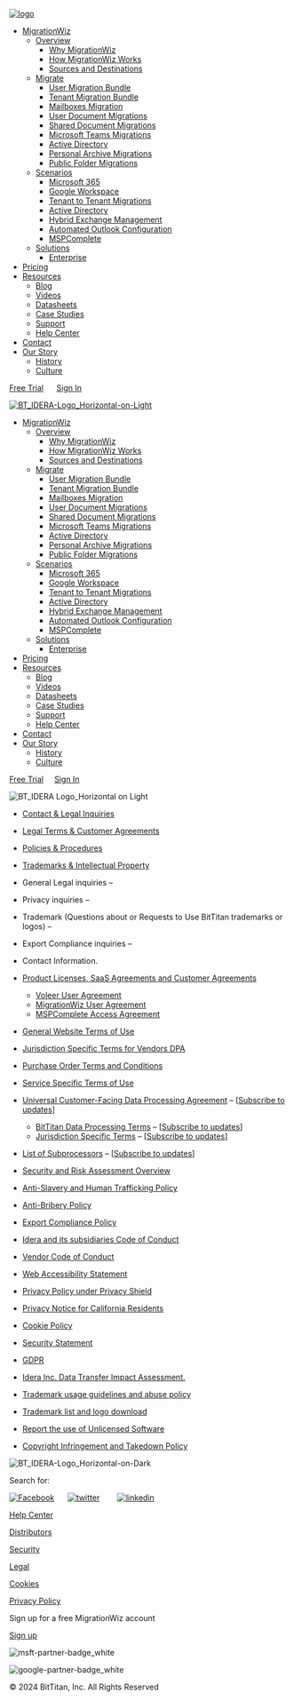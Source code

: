 [![logo](https://www.bittitan.com/wp-content/uploads/2023/05/BT_IDERA-Logo_Horizontal-on-Light.png "BT_IDERA-Logo_Horizontal-on-Light")](https://www.bittitan.com/)

* [MigrationWiz](#)
    * [Overview](#)
        * [Why MigrationWiz](https://www.bittitan.com/migrationwiz/why-migrationwiz)
        * [How MigrationWiz Works](https://www.bittitan.com/migrationwiz/how-migrationwiz-works/)
        * [Sources and Destinations](https://www.bittitan.com/migrationwiz/sources-and-destinations/)
    * [Migrate](#)
        * [User Migration Bundle](https://www.bittitan.com/migrationwiz/user-migration-bundle/)
        * [Tenant Migration Bundle](https://www.bittitan.com/migrationwiz/tenant-migration-bundle/)
        * [Mailboxes Migration](https://www.bittitan.com/migrationwiz/mailboxes/)
        * [User Document Migrations](https://www.bittitan.com/migrationwiz/user-documents/)
        * [Shared Document Migrations](https://www.bittitan.com/migrationwiz/shared-documents/)
        * [Microsoft Teams Migrations](https://www.bittitan.com/migrationwiz/microsoft-teams-migrations/)
        * [Active Directory](https://www.bittitan.com/migrationwiz/active-directory/)
        * [Personal Archive Migrations](https://www.bittitan.com/migrationwiz/personal-archives/)
        * [Public Folder Migrations](https://www.bittitan.com/migrationwiz/public-folders/)
    * [Scenarios](#)
        * [Microsoft 365](https://www.bittitan.com/migrationwiz/migrate-to-microsoft-365/)
        * [Google Workspace](https://www.bittitan.com/migrationwiz/migrate-to-google-workspace/)
        * [Tenant to Tenant Migrations](https://www.bittitan.com/migrationwiz/microsoft-365-tenant-migrations/)
        * [Active Directory](https://www.bittitan.com/migrationwiz/active-directory/)
        * [Hybrid Exchange Management](https://www.bittitan.com/migrationwiz/hybrid-exchange-management/)
        * [Automated Outlook Configuration](https://www.bittitan.com/solutions/outlook-configuration/)
        * [MSPComplete](https://www.bittitan.com/mspcomplete/user-management/)
    * [Solutions](#)
        * [Enterprise](https://www.bittitan.com/migrationwiz/enterprise/)
* [Pricing](https://www.bittitan.com/pricing-bittitan-migrationwiz/)
* [Resources](https://www.bittitan.com/resources/)
    * [Blog](https://www.bittitan.com/blog/)
    * [Videos](https://www.bittitan.com/videos/)
    * [Datasheets](https://www.bittitan.com/resources/datasheets/)
    * [Case Studies](https://www.bittitan.com/blog/customer-stories/)
    * [Support](https://www.bittitan.com/support/)
    * [Help Center](https://help.bittitan.com/hc/en-us)
* [Contact](https://www.bittitan.com/contact)
* [Our Story](#)
    * [History](https://www.bittitan.com/our-story/history/)
    * [Culture](https://www.bittitan.com/our-story/culture/)

[Free Trial](https://www.bittitan.com/free-trial/)      [Sign In](https://www.bittitan.com/account/login)

[![BT_IDERA-Logo_Horizontal-on-Light](https://www.bittitan.com/wp-content/uploads/2023/05/BT_IDERA-Logo_Horizontal-on-Light.png)](https://www.bittitan.com/)

* [MigrationWiz](#)
    * [Overview](#)
        * [Why MigrationWiz](https://www.bittitan.com/migrationwiz/why-migrationwiz)
        * [How MigrationWiz Works](https://www.bittitan.com/migrationwiz/how-migrationwiz-works/)
        * [Sources and Destinations](https://www.bittitan.com/migrationwiz/sources-and-destinations/)
    * [Migrate](#)
        * [User Migration Bundle](https://www.bittitan.com/migrationwiz/user-migration-bundle/)
        * [Tenant Migration Bundle](https://www.bittitan.com/migrationwiz/tenant-migration-bundle/)
        * [Mailboxes Migration](https://www.bittitan.com/migrationwiz/mailboxes/)
        * [User Document Migrations](https://www.bittitan.com/migrationwiz/user-documents/)
        * [Shared Document Migrations](https://www.bittitan.com/migrationwiz/shared-documents/)
        * [Microsoft Teams Migrations](https://www.bittitan.com/migrationwiz/microsoft-teams-migrations/)
        * [Active Directory](https://www.bittitan.com/migrationwiz/active-directory/)
        * [Personal Archive Migrations](https://www.bittitan.com/migrationwiz/personal-archives/)
        * [Public Folder Migrations](https://www.bittitan.com/migrationwiz/public-folders/)
    * [Scenarios](#)
        * [Microsoft 365](https://www.bittitan.com/migrationwiz/migrate-to-microsoft-365/)
        * [Google Workspace](https://www.bittitan.com/migrationwiz/migrate-to-google-workspace/)
        * [Tenant to Tenant Migrations](https://www.bittitan.com/migrationwiz/microsoft-365-tenant-migrations/)
        * [Active Directory](https://www.bittitan.com/migrationwiz/active-directory/)
        * [Hybrid Exchange Management](https://www.bittitan.com/migrationwiz/hybrid-exchange-management/)
        * [Automated Outlook Configuration](https://www.bittitan.com/solutions/outlook-configuration/)
        * [MSPComplete](https://www.bittitan.com/mspcomplete/user-management/)
    * [Solutions](#)
        * [Enterprise](https://www.bittitan.com/migrationwiz/enterprise/)
* [Pricing](https://www.bittitan.com/pricing-bittitan-migrationwiz/)
* [Resources](https://www.bittitan.com/resources/)
    * [Blog](https://www.bittitan.com/blog/)
    * [Videos](https://www.bittitan.com/videos/)
    * [Datasheets](https://www.bittitan.com/resources/datasheets/)
    * [Case Studies](https://www.bittitan.com/blog/customer-stories/)
    * [Support](https://www.bittitan.com/support/)
    * [Help Center](https://help.bittitan.com/hc/en-us)
* [Contact](https://www.bittitan.com/contact)
* [Our Story](#)
    * [History](https://www.bittitan.com/our-story/history/)
    * [Culture](https://www.bittitan.com/our-story/culture/)

[Free Trial](https://www.bittitan.com/free-trial/)     [Sign In](https://www.bittitan.com/account/login)

![](https://www.bittitan.com/wp-content/uploads/2023/01/BT_IDERA-Logo_Horizontal-on-Light.png "BT_IDERA Logo_Horizontal on Light")

* [Contact & Legal Inquiries](#)
* [Legal Terms & Customer Agreements](#)
* [Policies & Procedures](#)
* [Trademarks & Intellectual Property](#)

* General Legal inquiries – [](#)
* Privacy inquiries – [](#)
* Trademark (Questions about or Requests to Use BitTitan trademarks or logos) – [](#)
* Export Compliance inquiries – [](#)
* Contact Information.

* [Product Licenses, SaaS Agreements and Customer Agreements](https://www.ideracorp.com/Legal/bittitan#)
    * [Voleer User Agreement](https://www.ideracorp.com/~/media/IderaInc/Files/BitTitan/Voleer%20User%20Agreement)
    * [MigrationWiz User Agreement](https://www.ideracorp.com/~/media/IderaInc/Files/BitTitan/MigrationWiz%20User%20Agreement)
    * [MSPComplete Access Agreement](https://www.ideracorp.com/~/media/IderaInc/Files/BitTitan/MSPComplete%20Access%20Agreement)
* [General Website Terms of Use](https://www.ideracorp.com/Legal/Terms-of-Use)
* [Jurisdiction Specific Terms for Vendors DPA](https://www.ideracorp.com/legal/jurisdiction-specific-terms-vendors)
* [Purchase Order Terms and Conditions](https://www.ideracorp.com/~/media/IderaInc/Files/BitTitan/BitTitan%20Purchase%20Order%20Terms%20and%20Conditions)
* [Service Specific Terms of Use](https://www.ideracorp.com/~/media/IderaInc/Files/BitTitan/BitTitan%20Service%20Specific%20Terms)
* [Universal Customer-Facing Data Processing Agreement](https://www.ideracorp.com/legal/universal-customer-facing-data-processing-agreement) – \[[Subscribe to updates](https://www.ideracorp.com/legal/subscribe?entity=BitTitan&docType=UDPA)\]
    * [BitTitan Data Processing Terms](https://www.ideracorp.com/legal/bittitan/bittitan-data-processing-terms) – \[[Subscribe to updates](https://www.ideracorp.com/legal/subscribe?entity=BitTitan&docType=DPT)\]
    * [Jurisdiction Specific Terms](https://www.ideracorp.com/legal/jurisdiction-specific-terms) – \[[Subscribe to updates](https://www.ideracorp.com/legal/subscribe?entity=BitTitan&docType=JST)\]
* [List of Subprocessors](https://www.ideracorp.com/legal/bittitan/subprocessors) – \[[Subscribe to updates](https://www.ideracorp.com/legal/subscribe?entity=BitTitan&docType=LS)\]

* [Security and Risk Assessment Overview](https://www.ideracorp.com/~/media/IderaInc/Files/Security%20and%20Risk%20Assessment%20Overview?v=1)
* [Anti-Slavery and Human Trafficking Policy](https://www.ideracorp.com/Legal/Modern-Slavery-Act-Statement)
* [Anti-Bribery Policy](https://www.ideracorp.com/Legal/Anti-Bribery-Policy)
* [Export Compliance Policy](https://www.ideracorp.com/Legal/Export-Compliance-Policy)
* [Idera and its subsidiaries Code of Conduct](https://www.ideracorp.com/Legal/Idera-and-its-subsidiaries-Code-of-Conduct)
* [Vendor Code of Conduct](https://www.ideracorp.com/Legal/Vendor-Code-Of-Conduct)
* [Web Accessibility Statement](https://www.ideracorp.com/Legal/Web-Accessibility-Statement)
* [Privacy Policy under Privacy Shield](https://www.ideracorp.com/Legal/PrivacyShield)
* [Privacy Notice for California Residents](https://www.ideracorp.com/~/media/IderaInc/Files/BitTitan/BitTitan%20CCPA%20Policy)
* [Cookie Policy](https://www.ideracorp.com/~/media/IderaInc/Files/BitTitan/BitTitan%20Cookie%20Policy)
* [Security Statement](https://www.ideracorp.com/~/media/IderaInc/Files/BitTitan/BitTitan%20Security%20Statement%20092722?v=1)
* [GDPR](https://www.ideracorp.com/Legal/gdpr)
* [Idera Inc. Data Transfer Impact Assessment.](https://www.ideracorp.com/Legal/Data-Transfer-Impact-Assessment)

* [Trademark usage guidelines and abuse policy](https://www.ideracorp.com/Legal/idera-trademark-usage-guidelines-and-abuse-policy)
* [Trademark list and logo download](https://www.ideracorp.com/mediaassets)
* [Report the use of Unlicensed Software](https://www.ideracorp.com/legal/reportus)
* [Copyright Infringement and Takedown Policy](https://www.ideracorp.com/Legal/BitTitan/Copyright-Infringement-Notification)

![](https://www.bittitan.com/wp-content/uploads/2023/05/BT_IDERA-Logo_Horizontal-on-Dark.png "BT_IDERA-Logo_Horizontal-on-Dark")

Search for:     

[![Facebook](https://www.bittitan.com/wp-content/uploads/2023/07/facebook-app-symbol.png)](https://www.facebook.com/BitTitan/)      [![twitter](https://www.bittitan.com/wp-content/uploads/2024/04/Untitled-design-48.png)](https://twitter.com/bittitan)        [![linkedin](https://www.bittitan.com/wp-content/uploads/2023/07/linkedin.png)](https://www.linkedin.com/company/bittitan)

[Help Center](https://help.bittitan.com/hc/en-us)

[Distributors](https://www.bittitan.com/distributors)

[Security](https://www.bittitan.com/security)

[Legal](https://www.ideracorp.com/Legal/bittitan)

[Cookies](https://www.ideracorp.com/Legal/bittitan#tabs-3)

[Privacy Policy](https://www.ideracorp.com/Legal/PrivacyShield)

Sign up for a free MigrationWiz account

[Sign up](https://www.bittitan.com/account/register)

![msft-partner-badge_white](https://www.bittitan.com/wp-content/uploads/2022/10/msft-partner-badge_white.png "msft-partner-badge_white")

![google-partner-badge_white](https://www.bittitan.com/wp-content/uploads/2022/10/google-partner-badge_white.png "google-partner-badge_white")

© 2024 BitTitan, Inc. All Rights Reserved